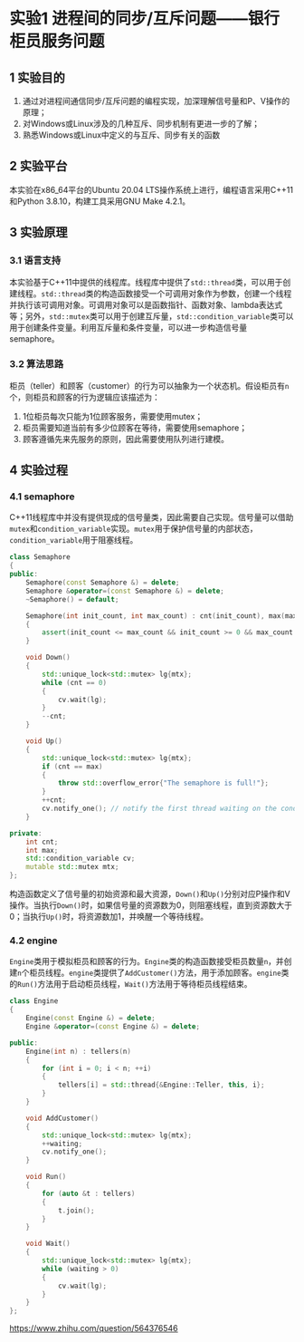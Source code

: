 # 实验1 进程间的同步/互斥问题——银行柜员服务问题

## 1 实验目的

1. 通过对进程间通信同步/互斥问题的编程实现，加深理解信号量和P、V操作的原理； 
2. 对Windows或Linux涉及的几种互斥、同步机制有更进一步的了解； 
3. 熟悉Windows或Linux中定义的与互斥、同步有关的函数

## 2 实验平台

本实验在x86_64平台的Ubuntu 20.04 LTS操作系统上进行，编程语言采用C++11 和Python 3.8.10，构建工具采用GNU Make 4.2.1。

## 3 实验原理

### 3.1 语言支持

本实验基于C++11中提供的线程库。线程库中提供了`std::thread`类，可以用于创建线程。`std::thread`类的构造函数接受一个可调用对象作为参数，创建一个线程并执行该可调用对象。可调用对象可以是函数指针、函数对象、lambda表达式等；另外，`std::mutex`类可以用于创建互斥量，`std::condition_variable`类可以用于创建条件变量。利用互斥量和条件变量，可以进一步构造信号量semaphore。

### 3.2 算法思路

柜员（teller）和顾客（customer）的行为可以抽象为一个状态机。假设柜员有`n`个，则柜员和顾客的行为逻辑应该描述为：

1. 1位柜员每次只能为1位顾客服务，需要使用mutex；
2. 柜员需要知道当前有多少位顾客在等待，需要使用semaphore；
3. 顾客遵循先来先服务的原则，因此需要使用队列进行建模。

## 4 实验过程

### 4.1 semaphore

C++11线程库中并没有提供现成的信号量类，因此需要自己实现。信号量可以借助`mutex`和`condition_variable`实现。`mutex`用于保护信号量的内部状态，`condition_variable`用于阻塞线程。

```cpp
class Semaphore
{
public:
    Semaphore(const Semaphore &) = delete;
    Semaphore &operator=(const Semaphore &) = delete;
    ~Semaphore() = default;

    Semaphore(int init_count, int max_count) : cnt(init_count), max(max_count)
    {
        assert(init_count <= max_count && init_count >= 0 && max_count >= 0);
    }

    void Down()
    {
        std::unique_lock<std::mutex> lg{mtx};
        while (cnt == 0) 
        {
            cv.wait(lg);
        }
        --cnt;
    }

    void Up()
    {
        std::unique_lock<std::mutex> lg{mtx};
        if (cnt == max)
        {
            throw std::overflow_error{"The semaphore is full!"};
        }
        ++cnt;
        cv.notify_one(); // notify the first thread waiting on the condition variable to get the lock
    }

private:
    int cnt;
    int max;
    std::condition_variable cv;
    mutable std::mutex mtx;
};
```

构造函数定义了信号量的初始资源和最大资源，`Down()`和`Up()`分别对应P操作和V操作。当执行`Down()`时，如果信号量的资源数为0，则阻塞线程，直到资源数大于0；当执行`Up()`时，将资源数加1，并唤醒一个等待线程。


### 4.2 engine

`Engine`类用于模拟柜员和顾客的行为。`Engine`类的构造函数接受柜员数量`n`，并创建`n`个柜员线程。`engine`类提供了`AddCustomer()`方法，用于添加顾客。`engine`类的`Run()`方法用于启动柜员线程，`Wait()`方法用于等待柜员线程结束。

```cpp
class Engine
{
    Engine(const Engine &) = delete;
    Engine &operator=(const Engine &) = delete;

public:
    Engine(int n) : tellers(n)
    {
        for (int i = 0; i < n; ++i)
        {
            tellers[i] = std::thread{&Engine::Teller, this, i};
        }
    }

    void AddCustomer()
    {
        std::unique_lock<std::mutex> lg{mtx};
        ++waiting;
        cv.notify_one();
    }

    void Run()
    {
        for (auto &t : tellers)
        {
            t.join();
        }
    }

    void Wait()
    {
        std::unique_lock<std::mutex> lg{mtx};
        while (waiting > 0)
        {
            cv.wait(lg);
        }
    }
};
```

https://www.zhihu.com/question/564376546

